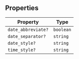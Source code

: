## Properties

| Property                                        | Type      |
| ----------------------------------------------- | --------- |
| <a id="date_abbreviate"></a> `date_abbreviate?` | `boolean` |
| <a id="date_separator"></a> `date_separator?`   | `string`  |
| <a id="date_style"></a> `date_style?`           | `string`  |
| <a id="time_style"></a> `time_style?`           | `string`  |
